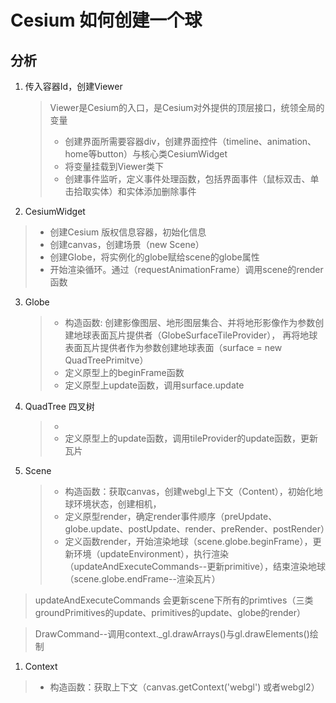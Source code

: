 # Cesium 如何创建一个球

## 分析

1. 传入容器Id，创建Viewer

    > Viewer是Cesium的入口，是Cesium对外提供的顶层接口，统领全局的变量
    > + 创建界面所需要容器div，创建界面控件（timeline、animation、home等button）与核心类CesiumWidget
    > + 将变量挂载到Viewer类下
    > + 创建事件监听，定义事件处理函数，包括界面事件（鼠标双击、单击拾取实体）和实体添加删除事件

2.  CesiumWidget  
   > + 创建Cesium 版权信息容器，初始化信息
   > + 创建canvas，创建场景（new Scene）
   > + 创建Globe，将实例化的globe赋给scene的globe属性
   > + 开始渲染循环。通过（requestAnimationFrame）调用scene的render函数
3. Globe
   > + 构造函数: 创建影像图层、地形图层集合、并将地形影像作为参数创建地球表面瓦片提供者（GlobeSurfaceTileProvider）， 再将地球表面瓦片提供者作为参数创建地球表面（surface = new QuadTreePrimitve）
   > + 定义原型上的beginFrame函数
   > + 定义原型上update函数，调用surface.update
4. QuadTree 四叉树
   > + 
   > + 定义原型上的update函数，调用tileProvider的update函数，更新瓦片
5.  Scene

    > + 构造函数：获取canvas，创建webgl上下文（Content），初始化地球环境状态，创建相机，
    > + 定义原型render，确定render事件顺序（preUpdate、globe.update、postUpdate、render、preRender、postRender）
    > + 定义函数render，开始渲染地球（scene.globe.beginFrame），更新环境（updateEnvironment），执行渲染（updateAndExecuteCommands--更新primitive），结束渲染地球（scene.globe.endFrame--渲染瓦片）

> updateAndExecuteCommands 会更新scene下所有的primtives（三类 groundPrimitives的update、primitives的update、globe的render）

> DrawCommand--调用context._gl.drawArrays()与gl.drawElements()绘制

1. Context
 >  + 构造函数：获取上下文（canvas.getContext('webgl') 或者webgl2） 
